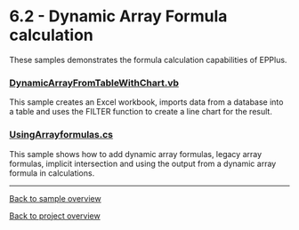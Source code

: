 ﻿# 6.2 - Dynamic Array Formula calculation
These samples demonstrates the formula calculation capabilities of EPPlus.

### [DynamicArrayFromTableWithChart.vb](DynamicArrayFromTableWithChart.vb)
This sample creates an Excel workbook, imports data from a database into a table and uses the FILTER function to create
a line chart for the result.

### [UsingArrayformulas.cs](UsingArrayformulas.cs)
This sample shows how to add dynamic array formulas, legacy array formulas, implicit intersection and using the output from a dynamic array formula in calculations.

---
[Back to sample overview](..%2FReadme.md)

[Back to project overview](..%2F..%2FReadme.md)
